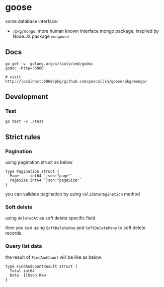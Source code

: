 # goose

some database interface:

- `/pkg/mongo`: more human known interface mongo package, inspired by Node.JS package `mongoose`

## Docs

```shell
go get -v  golang.org/x/tools/cmd/godoc
godoc -http=:6060

# visit http://localhost:6060/pkg/github.com/pascallin/goose/pkg/mongo/
```

## Development

### Test

```shell script
go test -v ./test
```

## Strict rules

### Pagination

using pagination struct as below

``` golang
type Pagination struct {
  Page     int64 `json:"page"`
  PageSize int64 `json:"pageSize"`
}
```

you can validate pagination by using `ValidatePagination` method

### Soft delete

using `deletedAt` as soft delete specific field.

then you can using `SoftDeleteOne` and `SoftDeleteMany` to soft delete records.

### Query list data

the result of `FindAndCount` will be like as below:

```golang
type FindAndCountResult struct {
  Total int64
  Data  []bson.Raw
}
```
